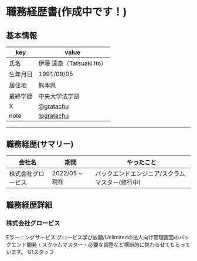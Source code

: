 # 職務経歴書(作成中です！)

## 基本情報

|key|value|
|---|---|
|氏名|伊藤 達章（Tatsuaki Ito）|
|生年月日|1991/09/05|
|居住地|熊本県|
|最終学歴|中央大学法学部|
|X|[@gratachu](https://twitter.com/gratachu)|
|note|[@gratachu](https://note.com/gratachu)|

---

## 職務経歴(サマリー)
|  会社名  |  期間  |  やったこと  |
| ---- | ---- | ---- |
| 株式会社グロービス | 2022/05 ~ 現在 | バックエンドエンジニア/スクラムマスター(修行中) |

## 職務経歴詳細
### 株式会社グロービス
Eラーニングサービス グロービス学び放題/Unlimitedの法人向け管理画面のバックエンド開発・スクラムマスター・必要な調整など横断的に携わらせてもらっています。
G1スタッフ
